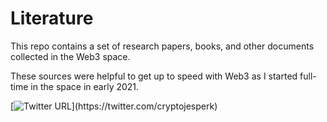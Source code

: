 # Literature

This repo contains a set of research papers, books, and other documents collected in the Web3 space.

These sources were helpful to get up to speed with Web3 as I started full-time in the space in early 2021.

[![Twitter URL](https://img.shields.io/twitter/url/https/twitter.com/bukotsunikki.svg?style=social&label=Follow%20me%20on%20Twitter!)](https://twitter.com/cryptojesperk)
